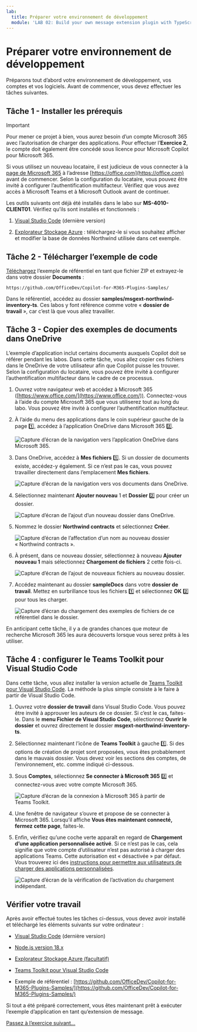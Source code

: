 ```yaml
---
lab:
  title: Préparer votre environnement de développement
  module: 'LAB 02: Build your own message extension plugin with TypeScript (TS) for Microsoft Copilot'
---
```


# Préparer votre environnement de développement

Préparons tout d’abord votre environnement de développement, vos comptes et vos logiciels. Avant de commencer, vous devez effectuer les tâches suivantes.

## Tâche 1 - Installer les prérequis

> [!IMPORTANT]
> Pour mener ce projet à bien, vous aurez besoin d’un compte Microsoft 365 avec l’autorisation de charger des applications. Pour effectuer l’**Exercice 2**, le compte doit également être concédé sous licence pour Microsoft Copilot pour Microsoft 365.

Si vous utilisez un nouveau locataire, il est judicieux de vous connecter à la [page de Microsoft 365](https://office.com) à l’adresse [https://office.com](https://office.com) avant de commencer. Selon la configuration du locataire, vous pouvez être invité à configurer l’authentification multifacteur. Vérifiez que vous avez accès à Microsoft Teams et à Microsoft Outlook avant de continuer.

Les outils suivants ont déjà été installés dans le labo sur **MS-4010-CLIENT01**. Vérifiez qu’ils sont installés et fonctionnels :

1. [Visual Studio Code](https://code.visualstudio.com/) (dernière version)

1. [Explorateur Stockage Azure](https://azure.microsoft.com/products/storage/storage-explorer/) : téléchargez-le si vous souhaitez afficher et modifier la base de données Northwind utilisée dans cet exemple.

<!--## Task 2 - Install nvm-windows

You'll use this tool to install Node.js and optionally switch Node versions as needed for your projects.

1. In a web browser, navigate to [https://github.com/coreybutler/nvm-windows/releases](https://github.com/coreybutler/nvm-windows/releases).
2. Locate the latest release version and select the **nvm-setup.zip** file to download.  The file will be downloaded to your machine.
3. Open the file folder and **extract** the contents of the zip folder to a folder on your machine.
4. From the new folder, select **nvm-setup.exe** to open the setup file.
5. Follow the prompts in the installer to install the tool using the default options.
6. Nvm for Windows will be installed on your machine.

## Task 3 - Install Node.js

Install Node.js version 18.18.2, which is compatible with all of the solutions in this course.

1. Open the **Command Prompt** application.
2. Enter the command `nvm install 18.18` to install Node.js.
3. The nvm output should confirm that installation is complete.
4. Run the command `nvm use 18.18` to use this version of Node.js.
5. Run the command `node -v` to confirm that you have version 18.18.2 installed.

You have now installed and configured Node.js version 18.18.2-->

## Tâche 2 - Télécharger l’exemple de code

[Téléchargez](https://github.com/OfficeDev/Copilot-for-M365-Plugins-Samples/) l’exemple de référentiel en tant que fichier ZIP et extrayez-le dans votre dossier **Documents** :

```text
https://github.com/OfficeDev/Copilot-for-M365-Plugins-Samples/
```

Dans le référentiel, accédez au dossier **samples/msgext-northwind-inventory-ts**. Ces labos y font référence comme votre « **dossier de travail** », car c’est là que vous allez travailler.

## Tâche 3 - Copier des exemples de documents dans OneDrive

L’exemple d’application inclut certains documents auxquels Copilot doit se référer pendant les labos. Dans cette tâche, vous allez copier ces fichiers dans le OneDrive de votre utilisateur afin que Copilot puisse les trouver. Selon la configuration du locataire, vous pouvez être invité à configurer l’authentification multifacteur dans le cadre de ce processus.

1. Ouvrez votre navigateur web et accédez à Microsoft 365 ([https://www.office.com/](https://www.office.com/)). Connectez-vous à l’aide du compte Microsoft 365 que vous utiliserez tout au long du labo. Vous pouvez être invité à configurer l’authentification multifacteur.

1. À l’aide du menu des applications dans le coin supérieur gauche de la page 1️⃣, accédez à l’application OneDrive dans Microsoft 365 2️⃣.

    ![Capture d’écran de la navigation vers l’application OneDrive dans Microsoft 365.](../media/1-02-copy-sample-files-01.png)

1. Dans OneDrive, accédez à **Mes fichiers** 1️⃣. Si un dossier de documents existe, accédez-y également. Si ce n’est pas le cas, vous pouvez travailler directement dans l’emplacement **Mes fichiers**.

    ![Capture d’écran de la navigation vers vos documents dans OneDrive.](../media/1-02-copy-sample-files-02.png)

1. Sélectionnez maintenant **Ajouter nouveau** 1️ et **Dossier** 2️⃣ pour créer un dossier.

    ![Capture d’écran de l’ajout d’un nouveau dossier dans OneDrive.](../media/1-02-copy-sample-files-03.png)

1. Nommez le dossier **Northwind contracts** et sélectionnez **Créer**.

    ![Capture d’écran de l’affectation d’un nom au nouveau dossier « Northwind contracts ».](../media/1-02-copy-sample-files-03-b.png)

1. À présent, dans ce nouveau dossier, sélectionnez à nouveau **Ajouter nouveau 1️** mais sélectionnez **Chargement de fichiers** 2️ cette fois-ci.

    ![Capture d’écran de l’ajout de nouveaux fichiers au nouveau dossier.](../media/1-02-copy-sample-files-04.png)

1. Accédez maintenant au dossier **sampleDocs** dans votre **dossier de travail**. Mettez en surbrillance tous les fichiers 1️⃣ et sélectionnez **OK** 2️⃣ pour tous les charger.

    ![Capture d’écran du chargement des exemples de fichiers de ce référentiel dans le dossier.](../media/1-02-copy-sample-files-05.png)

En anticipant cette tâche, il y a de grandes chances que moteur de recherche Microsoft 365 les aura découverts lorsque vous serez prêts à les utiliser.

## Tâche 4 : configurer le Teams Toolkit pour Visual Studio Code

Dans cette tâche, vous allez installer la version actuelle de [Teams Toolkit pour Visual Studio Code](https://learn.microsoft.com/microsoftteams/platform/toolkit/teams-toolkit-fundamentals?pivots=visual-studio-code-v5). La méthode la plus simple consiste à le faire à partir de Visual Studio Code.

1. Ouvrez votre **dossier de travail** dans Visual Studio Code. Vous pouvez être invité à approuver les auteurs de ce dossier. Si c’est le cas, faites-le. Dans le **menu Fichier de Visual Studio Code**, sélectionnez **Ouvrir le dossier** et ouvrez directement le dossier **msgext-northwind-inventory-ts**.

1. Sélectionnez maintenant l’icône de **Teams Toolkit** à gauche 1️⃣. Si des options de création de projet sont proposées, vous êtes probablement dans le mauvais dossier.  Vous devez voir les sections des comptes, de l’environnement, etc. comme indiqué ci-dessous.

1. Sous **Comptes**, sélectionnez **Se connecter à Microsoft 365** 2️⃣ et connectez-vous avec votre compte Microsoft 365.

    ![Capture d’écran de la connexion à Microsoft 365 à partir de Teams Toolkit.](../media/1-04-setup-teams-toolkit-01.png)

1. Une fenêtre de navigateur s’ouvre et propose de se connecter à Microsoft 365. Lorsqu’il affiche **Vous êtes maintenant connecté, fermez cette page**, faites-le.

1. Enfin, vérifiez qu’une coche verte apparaît en regard de **Chargement d’une application personnalisée activé**. Si ce n’est pas le cas, cela signifie que votre compte d’utilisateur n’est pas autorisé à charger des applications Teams. Cette autorisation est « désactivée » par défaut. Vous trouverez ici des [instructions pour permettre aux utilisateurs de charger des applications personnalisées](https://learn.microsoft.com/microsoftteams/teams-custom-app-policies-and-settings#allow-users-to-upload-custom-apps).

    ![Capture d’écran de la vérification de l’activation du chargement indépendant.](../media/1-04-setup-teams-toolkit-03.png)

## Vérifier votre travail

Après avoir effectué toutes les tâches ci-dessus, vous devez avoir installé et téléchargé les éléments suivants sur votre ordinateur :

- [Visual Studio Code](https://code.visualstudio.com/) (dernière version)

- [Node.js version 18.x](https://nodejs.org/download/release/v18.18.2/)

- [Explorateur Stockage Azure (facultatif)](https://azure.microsoft.com/products/storage/storage-explorer/)

- [Teams Toolkit pour Visual Studio Code](https://learn.microsoft.com/microsoftteams/platform/toolkit/teams-toolkit-fundamentals?pivots=visual-studio-code-v5)

- Exemple de référentiel : [https://github.com/OfficeDev/Copilot-for-M365-Plugins-Samples/](https://github.com/OfficeDev/Copilot-for-M365-Plugins-Samples/)

Si tout a été préparé correctement, vous êtes maintenant prêt à exécuter l’exemple d’application en tant qu’extension de message. 

[Passez à l’exercice suivant…](./3-exercise-1-run-message-extension.md)